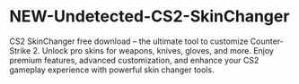 # NEW-Undetected-CS2-SkinChanger
CS2 SkinChanger free download – the ultimate tool to customize Counter-Strike 2. Unlock pro skins for weapons, knives, gloves, and more. Enjoy premium features, advanced customization, and enhance your CS2 gameplay experience with powerful skin changer tools.
